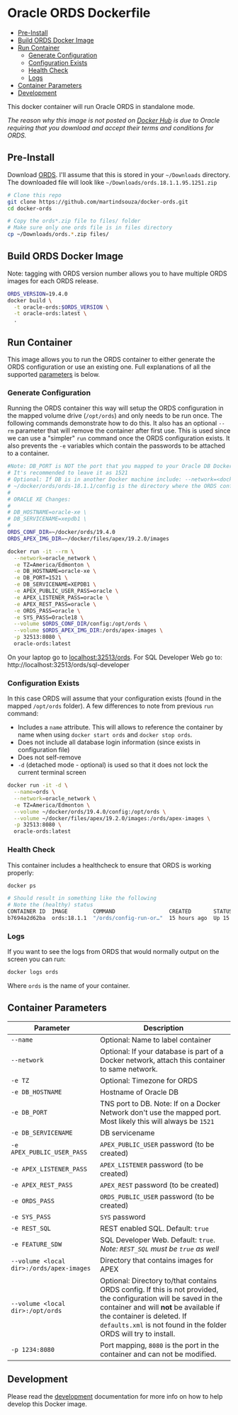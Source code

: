 # Oracle ORDS Dockerfile

- [Pre-Install](#pre-install)
- [Build ORDS Docker Image](#build-ords-docker-image)
- [Run Container](#run-container)
  - [Generate Configuration](#generate-configuration)
  - [Configuration Exists](#configuration-exists)
  - [Health Check](#health-check)
  - [Logs](#logs)
- [Container Parameters](#container-parameters)
- [Development](#development)

This docker container will run Oracle ORDS in standalone mode.

_The reason why this image is not posted on [Docker Hub](https://hub.docker.com) is due to Oracle requiring that you download and accept their terms and conditions for ORDS._


## Pre-Install


Download [ORDS](http://www.oracle.com/technetwork/developer-tools/rest-data-services/downloads/index.html). I'll assume that this is stored in your `~/Downloads` directory. The downloaded file will look like `~/Downloads/ords.18.1.1.95.1251.zip`

```bash
# Clone this repo
git clone https://github.com/martindsouza/docker-ords.git
cd docker-ords

# Copy the ords*.zip file to files/ folder
# Make sure only one ords file is in files directory
cp ~/Downloads/ords.*.zip files/

```

## Build ORDS Docker Image

Note: tagging with ORDS version number allows you to have multiple ORDS images for each ORDS release.

```bash
ORDS_VERSION=19.4.0
docker build \
  -t oracle-ords:$ORDS_VERSION \
  -t oracle-ords:latest \
  .
```

## Run Container

This image allows you to run the ORDS container to either generate the ORDS configuration or use an existing one. Full explanations of all the supported [parameters](#parameters) is below.

### Generate Configuration

Running the ORDS container this way will setup the ORDS configuration in the mapped volume drive (`/opt/ords`) and only needs to be run once. The following commands demonstrate how to do this. It also has an optional `--rm` parameter that will remove the container after first use. This is used since we can use a "simpler" `run` command once the ORDS configuration exists. It also prevents the `-e` variables which contain the passwords to be attached to a container. 

```bash
#Note: DB_PORT is NOT the port that you mapped to your Oracle DB Docker image. It's the port that the database natively has open.
# It's recommended to leave it as 1521
# Optional: If DB is in another Docker machine include: --network=<docker_network_name> \
# ~/docker/ords/ords-18.1.1/config is the directory where the ORDS configuration will be saved. If it doesn't exist Docker will create it.
# 
# ORACLE XE Changes:
#
# DB_HOSTNAME=oracle-xe \
# DB_SERVICENAME=xepdb1 \
#
ORDS_CONF_DIR=~/docker/ords/19.4.0
ORDS_APEX_IMG_DIR=~/docker/files/apex/19.2.0/images

docker run -it --rm \
  --network=oracle_network \
  -e TZ=America/Edmonton \
  -e DB_HOSTNAME=oracle-xe \
  -e DB_PORT=1521 \
  -e DB_SERVICENAME=XEPDB1 \
  -e APEX_PUBLIC_USER_PASS=oracle \
  -e APEX_LISTENER_PASS=oracle \
  -e APEX_REST_PASS=oracle \
  -e ORDS_PASS=oracle \
  -e SYS_PASS=Oracle18 \
  --volume $ORDS_CONF_DIR/config:/opt/ords \
  --volume $ORDS_APEX_IMG_DIR:/ords/apex-images \
  -p 32513:8080 \
  oracle-ords:latest
```

On your laptop go to [localhost:32513/ords](http://localhost:32513/ords). For SQL Developer Web go to: http://localhost:32513/ords/sql-developer

### Configuration Exists

In this case ORDS will assume that your configuration exists (found in the mapped `/opt/ords` folder). A few differences to note from previous `run` command:

- Includes a `name` attribute. This will allows to reference the container by name when using `docker start ords` and `docker stop ords`.
- Does not include all database login information (since exists in configuration file)
- Does not self-remove
- `-d` (detached mode - optional) is used so that it does not lock the current terminal screen

```bash
docker run -it -d \
  --name=ords \
  --network=oracle_network \
  -e TZ=America/Edmonton \
  --volume ~/docker/ords/19.4.0/config:/opt/ords \
  --volume ~/docker/files/apex/19.2.0/images:/ords/apex-images \
  -p 32513:8080 \
  oracle-ords:latest
```

### Health Check

This container includes a healthcheck to ensure that ORDS is working properly:

```bash
docker ps

# Should result in something like the following
# Note the (healthy) status
CONTAINER ID  IMAGE        COMMAND                 CREATED       STATUS                  PORTS                    NAMES
b7694a2d62ba  ords:18.1.1  "/ords/config-run-or…"  15 hours ago  Up 15 hours (healthy)   0.0.0.0:32513->8080/tcp  ords
```

### Logs

If you want to see the logs from ORDS that would normally output on the screen you can run:

```bash
docker logs ords
```

Where `ords` is the name of your container.

## Container Parameters
Parameter | Description
--- | ---
`--name` | Optional: Name to label container
`--network` | Optional: If your database is part of a Docker network, attach this container to same network.
`-e TZ` | Optional: Timezone for ORDS
`-e DB_HOSTNAME` | Hostname of Oracle DB
`-e DB_PORT` | TNS port to DB. Note: If on a Docker Network don't use the mapped port. Most likely this will always be `1521`
`-e DB_SERVICENAME` | DB servicename
`-e APEX_PUBLIC_USER_PASS` | `APEX_PUBLIC_USER` password (to be created)
`-e APEX_LISTENER_PASS` | `APEX_LISTENER` password (to be created)
`-e APEX_REST_PASS` | `APEX_REST` password (to be created)
`-e ORDS_PASS` | `ORDS_PUBLIC_USER` password (to be created)
`-e SYS_PASS` | `SYS` password
`-e REST_SQL` | REST enabled SQL. Default: `true`
`-e FEATURE_SDW` | SQL Developer Web. Default: `true`. *Note: `REST_SQL` must be `true` as well*
`--volume <local dir>:/ords/apex-images` | Directory that contains images for APEX
`--volume <local dir>:/opt/ords`  | Optional: Directory to/that contains ORDS config. If this is not provided, the configuration will be saved in the container and will **not** be available if the container is deleted. If `defaults.xml` is not found in the folder ORDS will try to install.
`-p 1234:8080`  |  Port mapping, `8080` is the port in the container and can not be modified.


## Development

Please read the [development](docs/development.md) documentation for more info on how to help develop this Docker image.
